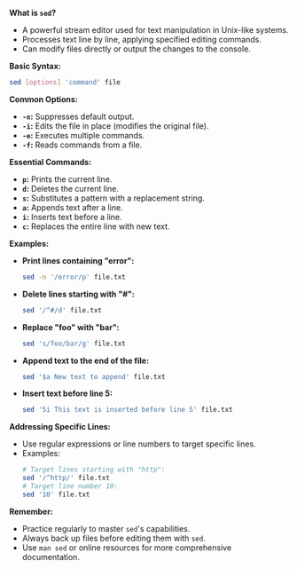 **What is `sed`?**

- A powerful stream editor used for text manipulation in Unix-like systems.
- Processes text line by line, applying specified editing commands.
- Can modify files directly or output the changes to the console.

**Basic Syntax:**

```bash
sed [options] 'command' file
```

**Common Options:**

- **`-n`:** Suppresses default output.
- **`-i`:** Edits the file in place (modifies the original file).
- **`-e`:** Executes multiple commands.
- **`-f`:** Reads commands from a file.

**Essential Commands:**

- **`p`:** Prints the current line.
- **`d`:** Deletes the current line.
- **`s`:** Substitutes a pattern with a replacement string.
- **`a`:** Appends text after a line.
- **`i`:** Inserts text before a line.
- **`c`:** Replaces the entire line with new text.

**Examples:**

- **Print lines containing "error":**
   ```bash
   sed -n '/error/p' file.txt
   ```
- **Delete lines starting with "#":**
   ```bash
   sed '/^#/d' file.txt
   ```
- **Replace "foo" with "bar":**
   ```bash
   sed 's/foo/bar/g' file.txt
   ```
- **Append text to the end of the file:**
   ```bash
   sed '$a New text to append' file.txt
   ```
- **Insert text before line 5:**
   ```bash
   sed '5i This text is inserted before line 5' file.txt
   ```

**Addressing Specific Lines:**

- Use regular expressions or line numbers to target specific lines.
- Examples:
   ```bash
   # Target lines starting with "http":
   sed '/^http/' file.txt
   # Target line number 10:
   sed '10' file.txt
   ```

**Remember:**

- Practice regularly to master `sed`'s capabilities.
- Always back up files before editing them with `sed`.
- Use `man sed` or online resources for more comprehensive documentation.

